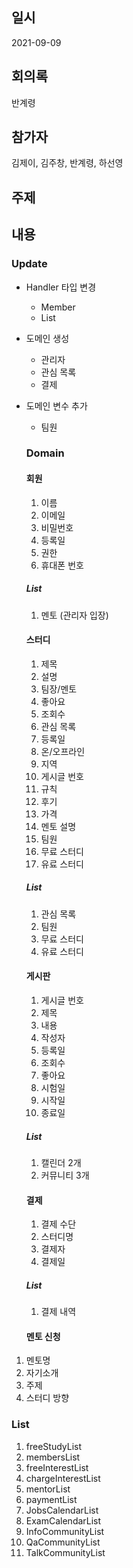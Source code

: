 ## 일시

2021-09-09

## 회의록

반계령

## 참가자

김제이, 김주창, 반계령, 하선영

## 주제

## 내용

### Update

- Handler 타입 변경
  - Member
  - List<Member>
- 도메인 생성
  - 관리자
  - 관심 목록
  - 결제
- 도메인 변수 추가

  - 팀원

  ### Domain

  #### 회원

  1. 이름
  2. 이메일
  3. 비밀번호
  4. 등록일
  5. 권한
  6. 휴대폰 번호

  ##### List

  1. 멘토 (관리자 입장)

  #### 스터디

  1. 제목
  2. 설명
  3. 팀장/멘토
  4. 좋아요
  5. 조회수
  6. 관심 목록
  7. 등록일
  8. 온/오프라인
  9. 지역
  10. 게시글 번호
  11. 규칙
  12. 후기
  13. 가격
  14. 멘토 설명
  15. 팀원
  16. 무료 스터디
  17. 유료 스터디

  ##### List

  1. 관심 목록
  2. 팀원
  3. 무료 스터디
  4. 유료 스터디

  #### 게시판

  1. 게시글 번호
  2. 제목
  3. 내용
  4. 작성자
  5. 등록일
  6. 조회수
  7. 좋아요
  8. 시험일
  9. 시작일
  10. 종료일

  ##### List

  1. 캘린더 2개
  2. 커뮤니티 3개

  #### 결제

  1. 결제 수단
  2. 스터디명
  3. 결제자
  4. 결제일

  ##### List

  1. 결제 내역

  #### 멘토 신청

1. 멘토명
2. 자기소개
3. 주제
4. 스터디 방향

### List

1. <Study> freeStudyList
2. <Study> membersList
3. <Study> freeInterestList
4. <Study> chargeInterestList
5. <Member> mentorList
6. <Payment> paymentList
7. <Board> JobsCalendarList
8. <Board> ExamCalendarList
9. <Board> InfoCommunityList
10. <Board> QaCommunityList
11. <Board> TalkCommunityList
